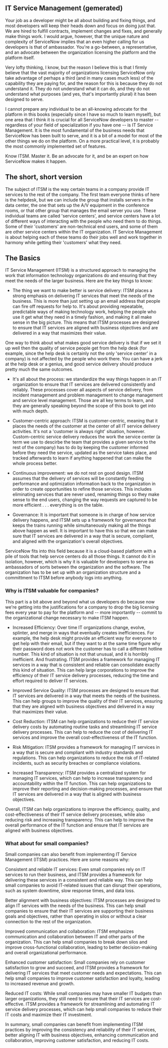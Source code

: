 ## IT Service Management (gemerated)

Your job as a developer might be all about building and fixing things, and most developers will keep their heads down and focus on doing just that. We are hired to fulfill contracts, implement changes and fixes, and generally make things work. I would argue, however, that the unique nature and complexity of ServiceNow implies that an even higher calling for us developers is that of ambassador. You're a go-between, a representative, and an advocate between the organization licensing the platform and the platform itself. 

Very lofty thinking, I know, but the reason I believe this is that I firmly believe that the vast majority of organizations licensing ServiceNow only take advantage of perhaps a third (and in many cases much less) of the capability they are paying for, and the reason for this is because they do not understand it. They do not understand what it can do, and they do not understand what purposes (and yes, that's importantly plural) it has been designed to serve.

I cannot prepare any individual to be an all-knowing advocate for the platform in this books (especially since I have so much to learn myself), but one area that I think it is crucial for all ServiceNow developers to master -- regardless of your field of specialization if you have one -- is IT Service Management. It is the most fundamental of the business needs that ServiceNow has been built to serve, and it is a bit of a model for most of the other things we do on the platform. On a more practical level, it is probably the most commonly implemented set of features. 

Know ITSM. Master it. Be an advocate for it, and be an expert on how ServiceNow makes it happen.

## The short, short version

The subject of ITSM is the way certain teams in a company provide IT services to the rest of the company. The first team everyone thinks of here is the helpdesk, but we can include the group that installs servers in the data center, the one that sets up the A/V equipment in the conference rooms, or that other group that manages the email server you use. These individual teams are called 'service centers', and service centers have a lot of different ways of interacting with the people who need them to do things. Some of their 'customers' are non-technical end users, and some of them are other service centers within the IT organization. IT Service Management is about helping each of these teams do their jobs well and work together in harmony while getting their 'customers' what they need.

## The Basics

IT Service Management (ITSM) is a structured approach to managing the work that information technology organizations do and ensuring that they meet the needs of the larger business. Here are the key things to know:

* The thing we want to make better is service delivery: ITSM places a strong emphasis on delivering IT services that meet the needs of the business. This is more than just setting up an email address that people can fire off requests for help to.  It's about providing repeatable, predictable ways of making technology work, helping the people who use it get what they need in a timely fashion, and making it all make sense in the big picture. This means that ITSM processes are designed to ensure that IT services are aligned with business objectives and are delivered in a way that maximizes their value.

One way to think about what makes good service delivery is that if we set it up well then the quality of service people get from the help desk (for example, since the help desk is certainly not the only 'service center' in a company) is not affected by the people who work there. You can have a jerk at the help desk or a genius, and good service delivery should produce pretty much the same outcomes.

* It's all about the process: we standardize the way things happen in an IT organization to ensure that IT services are delivered consistently and reliably. These processes cover all aspects of service delivery, from incident management and problem management to change management and service level management. Those are all key terms to learn, and they are generally speaking beyond the scope of this book to get into with much depth.

* Customer-centric approach: ITSM is customer-centric, meaning that it places the needs of the customer at the center of all IT service delivery activities. It's not a 'customer is always right' situation, however. Custom-centric service delivery reduces the work the service center (a term we use to descirbe the team that provides a given service to the rest of the company) has to do by keeping the customer informed before they need the service, updated as the service takes place, and tracked afterwards to learn if anything happened that can make the whole process better.

* Continuous improvement: we do not rest on good design. ITSM assumes that the delivery of services will be constantly feeding performance and optimization information back to the organization in order to create opportunities to refine those services. This includes eliminating services that are never used, renaming things so they make sense to the end users, changing the way requests are captured to be more efficient . . . everything is on the table.

*  Governance: It is important that someone is in charge of how service delivery happens, and ITSM sets up a framework for governance that keeps the trains running while simultaneously making all the things above happen as well. It is important to have this so that we can make sure that IT services are delivered in a way that is secure, compliant, and aligned with the organization's overall objectives.

ServiceNow fits into this field because it is a cloud-based platform with a pile of tools that help servce centers do all those things. It cannot do it in isolation, however, which is why it is valuable for developers to serve as ambassadors of sorts between the organization and the software. The organization has to be set up with an organization structure and a committment to ITSM before anybody logs into anything.

### Why is ITSM valuable for companies?

This part is a bit above and beyond what us developers do because now we're getting into the justifications for a company to drop the big licensing fees every year to pay for the platform and -- more importantly -- commit to the organizational change necessary to make ITSM happen. 

* Increased Efficiency: Over time IT organizations change, evolve, splinter, and merge in ways that eventually creates inefficiences. For example, the help desk might provide an efficient way for everyone to get help with their email, but if they want to at the same time figure why their password does not work the customer has to call a different hotline number. This kind of situation is not that unusual, and it is horribly inefficient. And frustrating. ITSM provides a framework for managing IT services in a way that is consistent and reliable can consolidate exactly this kind of situation. This can help large corporations to improve the efficiency of their IT service delivery processes, reducing the time and effort required to deliver IT services.

* Improved Service Quality: ITSM processes are designed to ensure that IT services are delivered in a way that meets the needs of the business. This can help groups to improve the quality of their IT services, ensuring that they are aligned with business objectives and delivered in a way that maximizes their value.

* Cost Reduction: ITSM can help organizations to reduce their IT service delivery costs by automating routine tasks and streamlining IT service delivery processes. This can help to reduce the cost of delivering IT services and improve the overall cost-effectiveness of the IT function.

* Risk Mitigation: ITSM provides a framework for managing IT services in a way that is secure and compliant with industry standards and regulations. This can help organizations to reduce the risk of IT-related incidents, such as security breaches or compliance violations.

* Increased Transparency: ITSM provides a centralized system for managing IT services, which can help to increase transparency and accountability within the IT function. This can help organizations to improve their reporting and decision-making processes, and ensure that IT services are delivered in a way that is aligned with business objectives.

Overall, ITSM can help organizations to improve the efficiency, quality, and cost-effectiveness of their IT service delivery processes, while also reducing risk and increasing transparency. This can help to improve the overall performance of the IT function and ensure that IT services are aligned with business objectives.

### What about for small companies?

Small companies can also benefit from implementing IT Service Management (ITSM) practices. Here are some reasons why:

Consistent and reliable IT services: Even small companies rely on IT services to run their business, and ITSM provides a framework for delivering these services in a consistent and reliable way. This can help small companies to avoid IT-related issues that can disrupt their operations, such as system downtime, slow response times, and data loss.

Better alignment with business objectives: ITSM processes are designed to align IT services with the needs of the business. This can help small companies to ensure that their IT services are supporting their business goals and objectives, rather than operating in silos or without a clear connection to the rest of the organization.

Improved communication and collaboration: ITSM emphasizes communication and collaboration between IT and other parts of the organization. This can help small companies to break down silos and improve cross-functional collaboration, leading to better decision-making and overall organizational performance.

Enhanced customer satisfaction: Small companies rely on customer satisfaction to grow and succeed, and ITSM provides a framework for delivering IT services that meet customer needs and expectations. This can help small companies to improve customer satisfaction and loyalty, leading to increased revenue and growth.

Reduced IT costs: While small companies may have smaller IT budgets than larger organizations, they still need to ensure that their IT services are cost-effective. ITSM provides a framework for streamlining and automating IT service delivery processes, which can help small companies to reduce their IT costs and maximize their IT investment.

In summary, small companies can benefit from implementing ITSM practices by improving the consistency and reliability of their IT services, better aligning IT with business objectives, enhancing communication and collaboration, improving customer satisfaction, and reducing IT costs.